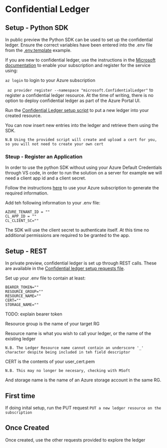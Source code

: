 # Confidential Ledger

## Setup - Python SDK

In public preview the Python SDK can be used to set up the confidential ledger. Ensure the correct variables have been entered into the .env file from the [.env.template](confidential-ledger-demo/server/.env.template) example.

If you are new to confidential ledger, use the instructions in the [Microsoft documentation](https://docs.microsoft.com/en-gb/azure/confidential-ledger/quickstart-python?tabs=azure-cli) to enable your subscription and register for the service using:

`az login` to login to your Azure subscription

` az provider register --namespace "microsoft.ConfidentialLedger"` to register a confidential ledger resource. At the time of writing, there is no option to deploy confidential ledger as part of the Azure Portal UI.

Run the [Confidential Ledger setup script](confidential-ledger-demo/server/confidential-setup.py) to put a new ledger into your created resource.

You can now insert new entries into the ledger and retrieve them using the SDK.

`N.B Using the provided script will create and upload a cert for you, so you will not need to create your own cert`

### Steup - Register an Application

In order to use the python SDK without using your Azure Default Credentials through VS code, in order to run the solution on a server for example we will need a client app id and a client secret.

Follow the instructions [here](https://docs.microsoft.com/en-us/azure/active-directory/develop/howto-create-service-principal-portal) to use your Azure subscription to generate the required information.

Add teh following information to your .env file:

```
AZURE_TENANT_ID = ""
CL_APP_ID = ""
CL_CLIENT_SC=""
```

The SDK will use the client secret to authenticate itself. At this time no additional permissions are required to be granted to the app.

## Setup - REST

In private preview, confidential ledger is set up through REST calls. These are available in the [Confidential ledger setup requests file](confidential-ledger-demo/server/confidential-setup.http).

Set up your .env file to contain at least:

```
BEARER_TOKEN=""
RESOURCE_GROUP=""
RESOURCE_NAME=""
CERT=""
STORAGE_NAME=""
```

TODO: explain bearer token

Resource group is the name of your target RG

Resource name is what you wish to call your ledger, or the name of the existing ledger

`N.B. The Ledger Resource name cannot contain an underscore '_' character despite being included in teh field descriptor`

CERT is the contents of your user_cert.pem

`N.B. This may no longer be necesary, checking with MSoft`

And storage name is the name of an Azure storage account in the same RG.

## First time

If doing inital setup, run the PUT request `PUT a new ledger resource on the subscription`

## Once Created

Once created, use the other requests provided to explore the ledger
